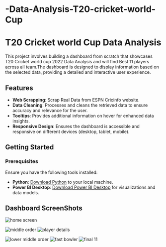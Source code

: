 # -Data-Analysis-T20-cricket-world-Cup

 # T20 Cricket world Cup Data Analysis 

This project involves building a dashboard from scratch that showcases T20 Cricket world cup 2022 Data Analysis and will find Best 11 players across all team.The dashboard is designed to display information based on the selected data, providing a detailed and interactive user experience.

## Features
- **Web Scrapping**: Scrap Real Data from ESPN Cricinfo website.
- **Data Cleaning**: Processes and cleans the retrieved data to ensure accuracy and relevance for the user.
- **Tooltips**: Provides additional information on hover for enhanced data insights.
- **Responsive Design**: Ensures the dashboard is accessible and responsive on different devices (desktop, tablet, mobile).

## Getting Started

### Prerequisites

Ensure you have the following tools installed:

- **Python**: [Download Python](https://www.python.org/downloads/) to your local machine.
- **Power BI Desktop**: [Download Power BI Desktop](https://powerbi.microsoft.com/en-us/downloads/) for visualizations and data models.

## Dashboard ScreenShots

![home screen](https://github.com/user-attachments/assets/f2ee5f4e-c870-4a7e-8fa9-67891973b9d4)

![middle order](https://github.com/user-attachments/assets/0476dec0-fd01-4d4f-9006-a429c271cd4b)
![player details](https://github.com/user-attachments/assets/019c57e8-747f-4912-b533-24a4166030d2)

![lower middle order](https://github.com/user-attachments/assets/080ab479-83f0-4b35-8abb-d29b18fd8008)
![fast bowler](https://github.com/user-attachments/assets/061eeb4e-57a8-4403-8381-ceaebdb0f83a)
![final 11](https://github.com/user-attachments/assets/9db27fe0-a1c1-41cc-8d9d-5d99e9116ceb)
